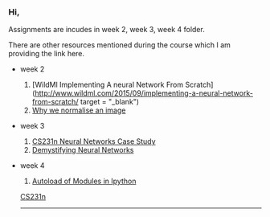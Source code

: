 ### Hi, 

Assignments are incudes in week 2, week 3, week 4 folder.

There are other resources mentioned during the course which I am providing the link here. 

- week 2 
    1. [WildMl Implementing A neural Network From Scratch](http://www.wildml.com/2015/09/implementing-a-neural-network-from-scratch/ target = "_blank")
    1. [Why we normalise an image](https://stats.stackexchange.com/questions/211436/why-normalize-images-by-subtracting-datasets-image-mean-instead-of-the-current)

- week 3 
    1. [CS231n Neural Networks Case Study](http://cs231n.github.io/neural-networks-case-study/)
    1. [Demystifying Neural Networks](http://scs.ryerson.ca/~aharley/neural-networks/)

- week 4
  1. [Autoload of Modules in Ipython](https://stackoverflow.com/questions/1907993/autoreload-of-modules-in-ipython)


  <a href = "http://cs231n.github.io/neural-networks-case-study/" target = "_blank"> CS231n </a>

  ***

